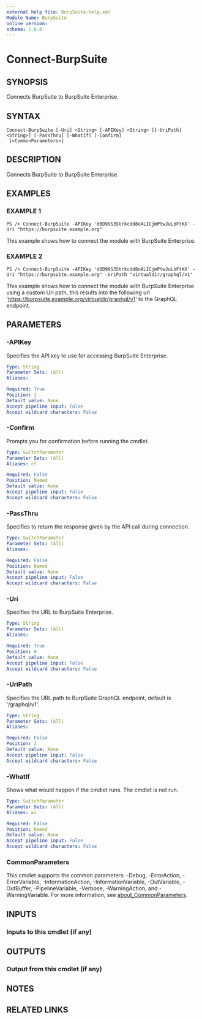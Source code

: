 ```yaml
---
external help file: BurpSuite-help.xml
Module Name: BurpSuite
online version:
schema: 2.0.0
---
```


# Connect-BurpSuite

## SYNOPSIS
Connects BurpSuite to BurpSuite Enterprise.

## SYNTAX

```
Connect-BurpSuite [-Uri] <String> [-APIKey] <String> [[-UriPath] <String>] [-PassThru] [-WhatIf] [-Confirm]
 [<CommonParameters>]
```

## DESCRIPTION
Connects BurpSuite to BurpSuite Enterprise.

## EXAMPLES

### EXAMPLE 1
```
PS /> Connect-BurpSuite -APIKey 'd0D99S3Strkcdd8oALICjmPtwJuLbFtKX' -Uri "https://burpsuite.example.org"
```

This example shows how to connect the module with BurpSuite Enterprise.

### EXAMPLE 2
```
PS /> Connect-BurpSuite -APIKey 'd0D99S3Strkcdd8oALICjmPtwJuLbFtKX' -Uri "https://burpsuite.example.org" -UriPath "virtualdir/graphql/v1"
```

This example shows how to connect the module with BurpSuite Enterprise using a custom Uri path, this results into the following url 'https://burpsuite.example.org/virtualdir/graphql/v1' to the GraphQL endpoint.

## PARAMETERS

### -APIKey
Specifies the API key to use for accessing BurpSuite Enterprise.

```yaml
Type: String
Parameter Sets: (All)
Aliases:

Required: True
Position: 1
Default value: None
Accept pipeline input: False
Accept wildcard characters: False
```

### -Confirm
Prompts you for confirmation before running the cmdlet.

```yaml
Type: SwitchParameter
Parameter Sets: (All)
Aliases: cf

Required: False
Position: Named
Default value: None
Accept pipeline input: False
Accept wildcard characters: False
```

### -PassThru
Specifies to return the response given by the API call during connection.

```yaml
Type: SwitchParameter
Parameter Sets: (All)
Aliases:

Required: False
Position: Named
Default value: None
Accept pipeline input: False
Accept wildcard characters: False
```

### -Uri
Specifies the URL to BurpSuite Enterprise.

```yaml
Type: String
Parameter Sets: (All)
Aliases:

Required: True
Position: 0
Default value: None
Accept pipeline input: False
Accept wildcard characters: False
```

### -UriPath
Specifies the URL path to BurpSuite GraphQL endpoint, default is '/graphql/v1'.

```yaml
Type: String
Parameter Sets: (All)
Aliases:

Required: False
Position: 2
Default value: None
Accept pipeline input: False
Accept wildcard characters: False
```

### -WhatIf
Shows what would happen if the cmdlet runs.
The cmdlet is not run.

```yaml
Type: SwitchParameter
Parameter Sets: (All)
Aliases: wi

Required: False
Position: Named
Default value: None
Accept pipeline input: False
Accept wildcard characters: False
```

### CommonParameters
This cmdlet supports the common parameters: -Debug, -ErrorAction, -ErrorVariable, -InformationAction, -InformationVariable, -OutVariable, -OutBuffer, -PipelineVariable, -Verbose, -WarningAction, and -WarningVariable. For more information, see [about_CommonParameters](http://go.microsoft.com/fwlink/?LinkID=113216).

## INPUTS

### Inputs to this cmdlet (if any)
## OUTPUTS

### Output from this cmdlet (if any)
## NOTES

## RELATED LINKS
